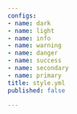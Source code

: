 ```yaml
---
configs:
- name: dark
- name: light
- name: info
- name: warning
- name: danger
- name: success
- name: secondary
- name: primary
title: style.yml
published: false

---
```

